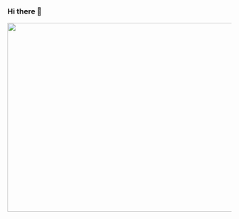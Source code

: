 ### Hi there 👋

<!--
**JonathanAriass/JonathanAriass** is a ✨ _special_ ✨ repository because its `README.md` (this file) appears on your GitHub profile.

Here are some ideas to get you started:

- 🔭 I’m currently working on ...
- 🌱 I’m currently learning ...
- 👯 I’m looking to collaborate on ...
- 🤔 I’m looking for help with ...
- 💬 Ask me about ...
- 📫 How to reach me: ...
- 😄 Pronouns: ...
- ⚡ Fun fact: ...
-->

<div align="center">
  <img src="https://media.giphy.com/media/ZF6glRyKq5Kemhlj5t/giphy.gif" width="600" height="425"/>
</div>
